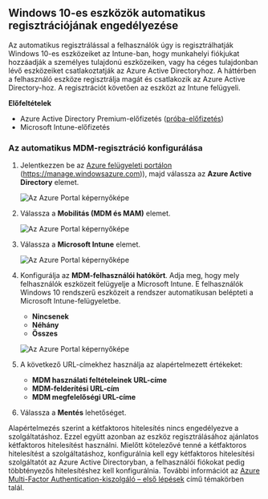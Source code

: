 ## <a name="enable-windows-10-automatic-enrollment"></a>Windows 10-es eszközök automatikus regisztrációjának engedélyezése

Az automatikus regisztrálással a felhasználók úgy is regisztrálhatják Windows 10-es eszközeiket az Intune-ban, hogy munkahelyi fiókjukat hozzáadják a személyes tulajdonú eszközeiken, vagy ha céges tulajdonban lévő eszközeiket csatlakoztatják az Azure Active Directoryhoz. A háttérben a felhasználó eszköze regisztrálja magát és csatlakozik az Azure Active Directory-hoz. A regisztrációt követően az eszközt az Intune felügyeli.

**Előfeltételek**
- Azure Active Directory Premium-előfizetés ([próba-előfizetés](http://go.microsoft.com/fwlink/?LinkID=816845))
- Microsoft Intune-előfizetés


### <a name="configure-automatic-mdm-enrollment"></a>Az automatikus MDM-regisztráció konfigurálása

1. Jelentkezzen be az [Azure felügyeleti portálon](https://portal.azure.com) (https://manage.windowsazure.com)), majd válassza az **Azure Active Directory** elemet.

   ![Az Azure Portal képernyőképe](../media/auto-enroll-azure-main.png)

2. Válassza a **Mobilitás (MDM és MAM)** elemet.

   ![Az Azure Portal képernyőképe](../media/auto-enroll-mdm.png)

3. Válassza a **Microsoft Intune** elemet.

   ![Az Azure Portal képernyőképe](../media/auto-enroll-intune.png)

4. Konfigurálja az **MDM-felhasználói hatókört**. Adja meg, hogy mely felhasználók eszközeit felügyelje a Microsoft Intune. E felhasználók Windows 10 rendszerű eszközeit a rendszer automatikusan belépteti a Microsoft Intune-felügyeletbe.

   - **Nincsenek**
   - **Néhány**
   - **Összes**

   ![Az Azure Portal képernyőképe](../media/auto-enroll-scope.png)

5. A következő URL-címekhez használja az alapértelmezett értékeket:
   - **MDM használati feltételeinek URL-címe**
   - **MDM-felderítési URL-cím**
   - **MDM megfelelőségi URL-címe**

6. Válassza a **Mentés** lehetőséget.

Alapértelmezés szerint a kétfaktoros hitelesítés nincs engedélyezve a szolgáltatáshoz. Ezzel együtt azonban az eszköz regisztrálásához ajánlatos kétfaktoros hitelesítést használni. Mielőtt kötelezővé tenné a kétfaktoros hitelesítést a szolgáltatáshoz, konfigurálnia kell egy kétfaktoros hitelesítési szolgáltatót az Azure Active Directoryban, a felhasználói fiókokat pedig többtényezős hitelesítéshez kell konfigurálnia. További információt az [Azure Multi-Factor Authentication-kiszolgáló – első lépések](https://docs.microsoft.com/azure/multi-factor-authentication/multi-factor-authentication-get-started-cloud) című témakörben talál.
